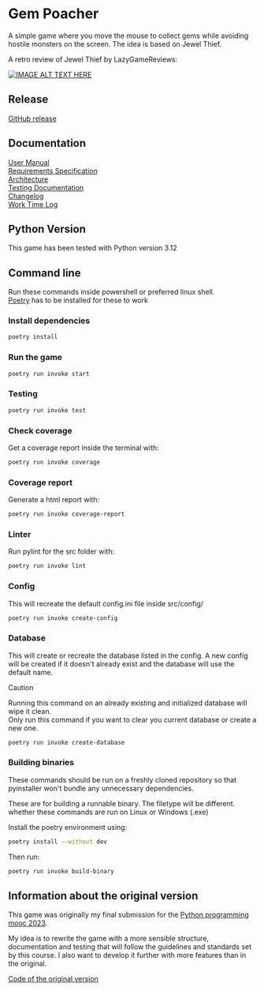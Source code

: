 # Gem Poacher

A simple game where you move the mouse to collect gems while avoiding hostile
monsters on the screen. The idea is based on Jewel Thief.

A retro review of Jewel Thief by LazyGameReviews:

[![IMAGE ALT TEXT HERE](https://img.youtube.com/vi/EIcImzLNMz8/0.jpg)](https://youtu.be/EIcImzLNMz8)

## Release

[GitHub release](https://github.com/hojahoja/Gem-Poacher/releases)

## Documentation

[User Manual](documentation/user_manual.md) \
[Requirements Specification](documentation/requirements_specification.md) \
[Architecture](documentation/architecture.md) \
[Testing Documentation](documentation/testing.md) \
[Changelog](documentation/changelog.md) \
[Work Time Log](documentation/work_time_log.md)

## Python Version

This game has been tested with Python version 3.12

## Command line

Run these commands inside powershell or preferred linux shell. \
[Poetry](https://python-poetry.org/docs/) has to be installed for these to work

### Install dependencies

```sh
poetry install
```

### Run the game

```sh
poetry run invoke start
```

### Testing

```sh
poetry run invoke test
```

### Check coverage

Get a coverage report inside the terminal with:

```sh
poetry run invoke coverage
```

### Coverage report

Generate a html report with:

```sh
poetry run invoke coverage-report
```

### Linter

Run pylint for the src folder with:

```sh
poetry run invoke lint
```

### Config

This will recreate the default config.ini file inside src/config/

```sh
poetry run invoke create-config
```

### Database

This will create or recreate the database listed in the config. A new config will be created
if it doesn't already exist and the database will use the default name.

> [!CAUTION]
> Running this command on an already existing and initialized database will wipe it clean.\
> Only run this command if you want to clear you current database or create a new one.

```sh
poetry run invoke create-database
```

### Building binaries

These commands should be run on a freshly cloned repository so that
pyinstaller won't bundle any unnecessary dependencies.

These are for building a runnable binary. The filetype will be different.
whether these commands are run on Linux or Windows (.exe)

Install the poetry environment using:

```sh
poetry install --without dev
```

Then run:

```sh
poetry run invoke build-binary
```

## Information about the original version

This game was originally my final submission for the
[Python programming mooc 2023](https://ohjelmointi-23.mooc.fi/osa-14/4-oma-peli).

My idea is to rewrite the game with a more sensible structure, documentation and
testing that will follow the guidelines and standards set by this course. I also
want to develop it further with more features than in the original.

[Code of the original version](documentation/misc/kolikkorosvo.py)

